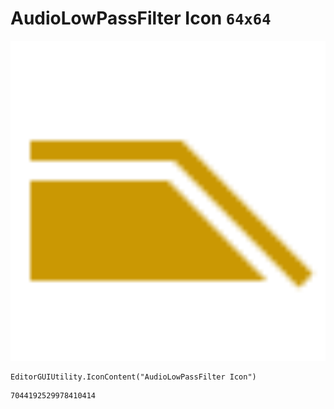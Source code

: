 # AudioLowPassFilter Icon `64x64`
<img src="/img/AudioLowPassFilter%20Icon.png" width=512 height=512>

``` CSharp
EditorGUIUtility.IconContent("AudioLowPassFilter Icon")
```
```
7044192529978410414
```
